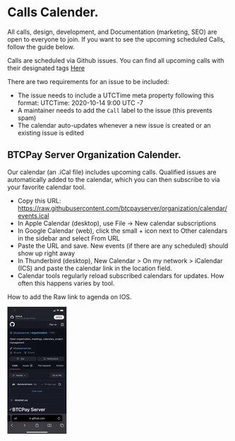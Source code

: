 # Calls Calender.

All calls, design, development, and Documentation (marketing, SEO) are open to everyone to join. 
If you want to see the upcoming scheduled Calls, follow the guide below. 

Calls are scheduled via Github issues. 
You can find all upcoming calls with their designated tags [Here](https://github.com/btcpayserver/organization/issues)

There are two requirements for an issue to be included:

* The issue needs to include a UTCTime meta property following this format: UTCTime: 2020-10-14 9:00 UTC -7
* A maintainer needs to add the `Call` label to the issue (this prevents spam)
* The calendar auto-updates whenever a new issue is created or an existing issue is edited

## BTCPay Server Organization Calender.

Our calendar (an .iCal file) includes upcoming calls. Qualified issues are automatically added to the calendar, which you can then subscribe to via your favorite calendar tool.

* Copy this URL: https://raw.githubusercontent.com/btcpayserver/organization/calendar/events.ical
* In Apple Calendar (desktop), use File -> New calendar subscriptions
* In Google Calendar (web), click the small + icon next to Other calendars in the sidebar and select From URL
* Paste the URL and save. New events (if there are any scheduled) should show up right away
* In Thunderbird (desktop), New Calendar > On my network > iCalendar (ICS) and paste the calendar link in the location field.
* Calendar tools regularly reload subscribed calendars for updates. How often this happens varies by tool.

How to add the Raw link to agenda on IOS. 

![How to add agenda on ios](../img/Contribute/agendaios.gif)

